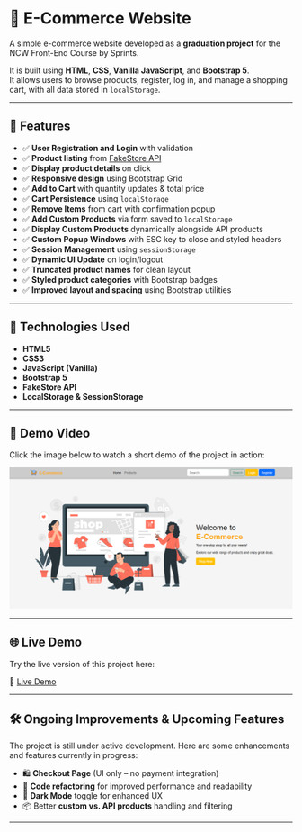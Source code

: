 # 🛒 E-Commerce Website

A simple e-commerce website developed as a **graduation project** for the NCW Front-End Course by Sprints.

It is built using **HTML**, **CSS**, **Vanilla JavaScript**, and **Bootstrap 5**.  
It allows users to browse products, register, log in, and manage a shopping cart, with all data stored in `localStorage`.

---

## 🚀 Features

- ✅ **User Registration and Login** with validation  
- ✅ **Product listing** from [FakeStore API](https://fakestoreapi.com/)  
- ✅ **Display product details** on click  
- ✅ **Responsive design** using Bootstrap Grid  
- ✅ **Add to Cart** with quantity updates & total price  
- ✅ **Cart Persistence** using `localStorage`  
- ✅ **Remove Items** from cart with confirmation popup  
- ✅ **Add Custom Products** via form saved to `localStorage`  
- ✅ **Display Custom Products** dynamically alongside API products  
- ✅ **Custom Popup Windows** with ESC key to close and styled headers  
- ✅ **Session Management** using `sessionStorage`  
- ✅ **Dynamic UI Update** on login/logout  
- ✅ **Truncated product names** for clean layout  
- ✅ **Styled product categories** with Bootstrap badges  
- ✅ **Improved layout and spacing** using Bootstrap utilities  

---

## 🧰 Technologies Used

- **HTML5**  
- **CSS3**  
- **JavaScript (Vanilla)**  
- **Bootstrap 5**  
- **FakeStore API**  
- **LocalStorage & SessionStorage**

---

## 🎥 Demo Video

Click the image below to watch a short demo of the project in action:

[![Watch the demo](demo/review.png)](https://youtu.be/F4yBo9WVfaI)

---

## 🌐 Live Demo

Try the live version of this project here:

🔗 [Live Demo](https://khaledradwan96.github.io/E-Commerce/)

---

## 🛠️ Ongoing Improvements & Upcoming Features

The project is still under active development. Here are some enhancements and features currently in progress:

- 🛍️ **Checkout Page** (UI only – no payment integration)  
- 🧹 **Code refactoring** for improved performance and readability  
- 🌙 **Dark Mode** toggle for enhanced UX  
- 📦 Better **custom vs. API products** handling and filtering  

---
